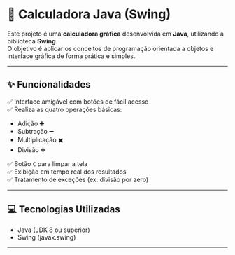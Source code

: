# 🧮 Calculadora Java (Swing)

Este projeto é uma **calculadora gráfica** desenvolvida em **Java**, utilizando a biblioteca **Swing**.  
O objetivo é aplicar os conceitos de programação orientada a objetos e interface gráfica de forma prática e simples.

---

## ✨ Funcionalidades

✅ Interface amigável com botões de fácil acesso  
✅ Realiza as quatro operações básicas:
- Adição ➕
- Subtração ➖
- Multiplicação ✖️
- Divisão ➗

✅ Botão `C` para limpar a tela  
✅ Exibição em tempo real dos resultados  
✅ Tratamento de exceções (ex: divisão por zero)

---

## 💻 Tecnologias Utilizadas

- Java (JDK 8 ou superior)
- Swing (javax.swing)

---



